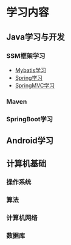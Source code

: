 # 学习内容

## Java学习与开发

### SSM框架学习

- [Mybatis学习](SSM框架学习/Mybatis/README.md)
- [Spring学习](SSM框架学习/Spring/README.md)
- [SpringMVC学习](SSM框架学习/SpringMVC/README.md)

### Maven

### SpringBoot学习



## Android学习

## 计算机基础

### 操作系统

### 算法

### 计算机网络

### 数据库

